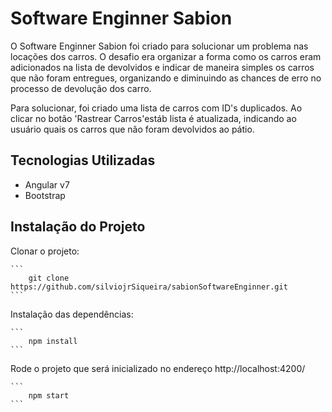 # Software Enginner Sabion
O Software Enginner Sabion foi criado para solucionar um problema nas locações dos carros. O desafio era organizar a forma como os carros eram adicionados na lista de devolvidos e indicar de maneira simples os carros que não foram entregues, organizando e diminuindo as chances de erro no processo de devolução dos carro. 

Para solucionar, foi criado uma lista de carros com ID's duplicados. Ao clicar no botão 'Rastrear Carros'estáb lista é atualizada, indicando ao usuário quais os carros que não foram devolvidos ao pátio.

## Tecnologias Utilizadas

- Angular v7
- Bootstrap

## Instalação do Projeto

Clonar o projeto:

    ```
        git clone https://github.com/silviojrSiqueira/sabionSoftwareEnginner.git
    ```

Instalação das dependências:

    ```
        npm install
    ```

Rode o projeto que será inicializado no endereço http://localhost:4200/

    ```
        npm start
    ```

